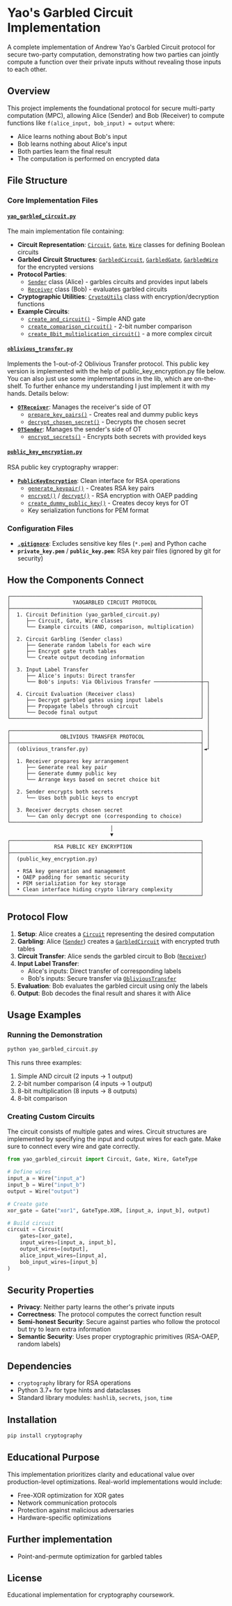 # Yao's Garbled Circuit Implementation

A complete implementation of Andrew Yao's Garbled Circuit protocol for secure two-party computation, demonstrating how two parties can jointly compute a function over their private inputs without revealing those inputs to each other.

## Overview

This project implements the foundational protocol for secure multi-party computation (MPC), allowing Alice (Sender) and Bob (Receiver) to compute functions like `f(alice_input, bob_input) = output` where:
- Alice learns nothing about Bob's input
- Bob learns nothing about Alice's input  
- Both parties learn the final result
- The computation is performed on encrypted data

## File Structure

### Core Implementation Files

#### [`yao_garbled_circuit.py`](yao_garbled_circuit.py)
The main implementation file containing:

- **Circuit Representation**: [`Circuit`](yao_garbled_circuit.py), [`Gate`](yao_garbled_circuit.py), [`Wire`](yao_garbled_circuit.py) classes for defining Boolean circuits
- **Garbled Circuit Structures**: [`GarbledCircuit`](yao_garbled_circuit.py), [`GarbledGate`](yao_garbled_circuit.py), [`GarbledWire`](yao_garbled_circuit.py) for the encrypted versions
- **Protocol Parties**: 
  - [`Sender`](yao_garbled_circuit.py) class (Alice) - garbles circuits and provides input labels
  - [`Receiver`](yao_garbled_circuit.py) class (Bob) - evaluates garbled circuits
- **Cryptographic Utilities**: [`CryptoUtils`](yao_garbled_circuit.py) class with encryption/decryption functions
- **Example Circuits**: 
  - [`create_and_circuit()`](yao_garbled_circuit.py) - Simple AND gate
  - [`create_comparison_circuit()`](yao_garbled_circuit.py) - 2-bit number comparison
  - [`create_8bit_multiplication_circuit()`](yao_garbled_circuit.py) - a more complex circuit

#### [`oblivious_transfer.py`](oblivious_transfer.py)
Implements the 1-out-of-2 Oblivious Transfer protocol. This public key version is implemented with the help of public_key_encryption.py file below. You can also just use some implementations in the lib, which are on-the-shelf. To further enhance my understanding I just implement it with my hands. Details below:

- **[`OTReceiver`](oblivious_transfer.py)**: Manages the receiver's side of OT
  - [`prepare_key_pairs()`](oblivious_transfer.py) - Creates real and dummy public keys
  - [`decrypt_chosen_secret()`](oblivious_transfer.py) - Decrypts the chosen secret
- **[`OTSender`](oblivious_transfer.py)**: Manages the sender's side of OT
  - [`encrypt_secrets()`](oblivious_transfer.py) - Encrypts both secrets with provided keys

#### [`public_key_encryption.py`](public_key_encryption.py)
RSA public key cryptography wrapper:

- **[`PublicKeyEncryption`](public_key_encryption.py)**: Clean interface for RSA operations
  - [`generate_keypair()`](public_key_encryption.py) - Creates RSA key pairs
  - [`encrypt()`](public_key_encryption.py) / [`decrypt()`](public_key_encryption.py) - RSA encryption with OAEP padding
  - [`create_dummy_public_key()`](public_key_encryption.py) - Creates decoy keys for OT
  - Key serialization functions for PEM format

### Configuration Files

- **[`.gitignore`](.gitignore)**: Excludes sensitive key files (`*.pem`) and Python cache
- **`private_key.pem`** / **`public_key.pem`**: RSA key pair files (ignored by git for security)

## How the Components Connect

```
┌─────────────────────────────────────────────────────────────┐
│                    YAOGARBLED CIRCUIT PROTOCOL              │
├─────────────────────────────────────────────────────────────┤
│  1. Circuit Definition (yao_garbled_circuit.py)             │
│     ├── Circuit, Gate, Wire classes                         │
│     └── Example circuits (AND, comparison, multiplication)  │
│                                                             │
│  2. Circuit Garbling (Sender class)                         │
│     ├── Generate random labels for each wire                │
│     ├── Encrypt gate truth tables                           │
│     └── Create output decoding information                  │
│                                                             │
│  3. Input Label Transfer                                    │
│     ├── Alice's inputs: Direct transfer                     │
│     └── Bob's inputs: Via Oblivious Transfer ───────────────┼─┐
│                                                             │ │
│  4. Circuit Evaluation (Receiver class)                     │ │
│     ├── Decrypt garbled gates using input labels            │ │
│     ├── Propagate labels through circuit                    │ │
│     └── Decode final output                                 │ │
└─────────────────────────────────────────────────────────────┘ │
                                                                │
┌─────────────────────────────────────────────────────────────┐ │
│                OBLIVIOUS TRANSFER PROTOCOL                  │ │
├─────────────────────────────────────────────────────────────┤ │
│  (oblivious_transfer.py)                                    │◄┘
│                                                             │
│  1. Receiver prepares key arrangement                       │
│     ├── Generate real key pair                              │
│     ├── Generate dummy public key                           │
│     └── Arrange keys based on secret choice bit             │
│                                                             │
│  2. Sender encrypts both secrets                            │
│     └── Uses both public keys to encrypt                    │
│                                                             │
│  3. Receiver decrypts chosen secret                         │
│     └── Can only decrypt one (corresponding to choice)      │
└─────────────────────────────────────────────────────────────┘
                                 │
                                 ▼
┌─────────────────────────────────────────────────────────────┐
│              RSA PUBLIC KEY ENCRYPTION                      │
├─────────────────────────────────────────────────────────────┤
│  (public_key_encryption.py)                                 │
│                                                             │
│  • RSA key generation and management                        │
│  • OAEP padding for semantic security                       │
│  • PEM serialization for key storage                        │
│  • Clean interface hiding crypto library complexity         │
└─────────────────────────────────────────────────────────────┘
```

## Protocol Flow

1. **Setup**: Alice creates a [`Circuit`](yao_garbled_circuit.py) representing the desired computation
2. **Garbling**: Alice ([`Sender`](yao_garbled_circuit.py)) creates a [`GarbledCircuit`](yao_garbled_circuit.py) with encrypted truth tables
3. **Circuit Transfer**: Alice sends the garbled circuit to Bob ([`Receiver`](yao_garbled_circuit.py))
4. **Input Label Transfer**:
   - Alice's inputs: Direct transfer of corresponding labels
   - Bob's inputs: Secure transfer via [`ObliviousTransfer`](oblivious_transfer.py)
5. **Evaluation**: Bob evaluates the garbled circuit using only the labels
6. **Output**: Bob decodes the final result and shares it with Alice

## Usage Examples

### Running the Demonstration

```python
python yao_garbled_circuit.py
```

This runs three examples:
1. Simple AND circuit (2 inputs → 1 output)
2. 2-bit number comparison (4 inputs → 1 output)  
3. 8-bit multiplication (8 inputs → 8 outputs)
4. 8-bit comparison

### Creating Custom Circuits

The circuit consists of multiple gates and wires. Circuit structures are implemented by specifying the input and output wires for each gate. Make sure to connect every wire and gate correctly.
```python
from yao_garbled_circuit import Circuit, Gate, Wire, GateType

# Define wires
input_a = Wire("input_a")
input_b = Wire("input_b") 
output = Wire("output")

# Create gate
xor_gate = Gate("xor1", GateType.XOR, [input_a, input_b], output)

# Build circuit
circuit = Circuit(
    gates=[xor_gate],
    input_wires=[input_a, input_b],
    output_wires=[output],
    alice_input_wires=[input_a],
    bob_input_wires=[input_b]
)
```

## Security Properties

- **Privacy**: Neither party learns the other's private inputs
- **Correctness**: The protocol computes the correct function result
- **Semi-honest Security**: Secure against parties who follow the protocol but try to learn extra information
- **Semantic Security**: Uses proper cryptographic primitives (RSA-OAEP, random labels)

## Dependencies

- `cryptography` library for RSA operations
- Python 3.7+ for type hints and dataclasses
- Standard library modules: `hashlib`, `secrets`, `json`, `time`

## Installation

```bash
pip install cryptography
```

## Educational Purpose

This implementation prioritizes clarity and educational value over production-level optimizations. Real-world implementations would include:
- Free-XOR optimization for XOR gates
- Network communication protocols
- Protection against malicious adversaries
- Hardware-specific optimizations

## Further implementation
- Point-and-permute optimization for garbled tables

## License
Educational implementation for cryptography coursework.